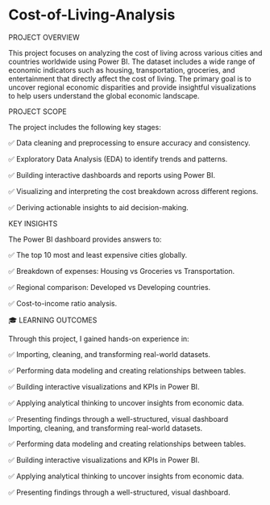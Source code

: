 # Cost-of-Living-Analysis

PROJECT OVERVIEW

This project focuses on analyzing the cost of living across various cities and countries worldwide using Power BI. The dataset includes a wide range of economic indicators such as housing, transportation, groceries, and entertainment that directly affect the cost of living. The primary goal is to uncover regional economic disparities and provide insightful visualizations to help users understand the global economic landscape.

PROJECT SCOPE

The project includes the following key stages:

✅ Data cleaning and preprocessing to ensure accuracy and consistency.

✅ Exploratory Data Analysis (EDA) to identify trends and patterns.

✅ Building interactive dashboards and reports using Power BI.

✅ Visualizing and interpreting the cost breakdown across different regions.

✅ Deriving actionable insights to aid decision-making.

 KEY INSIGHTS

 The Power BI dashboard provides answers to:

✅ The top 10 most and least expensive cities globally.

✅ Breakdown of expenses: Housing vs Groceries vs Transportation.

✅ Regional comparison: Developed vs Developing countries.

✅ Cost-to-income ratio analysis.

🎓 LEARNING OUTCOMES

Through this project, I gained hands-on experience in:

✅ Importing, cleaning, and transforming real-world datasets.

✅ Performing data modeling and creating relationships between tables.

✅ Building interactive visualizations and KPIs in Power BI.

✅ Applying analytical thinking to uncover insights from economic data.

✅ Presenting findings through a well-structured, visual dashboard Importing, cleaning, and transforming real-world datasets.

✅ Performing data modeling and creating relationships between tables.

✅ Building interactive visualizations and KPIs in Power BI.

✅ Applying analytical thinking to uncover insights from economic data.

✅ Presenting findings through a well-structured, visual dashboard.




